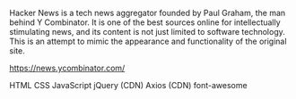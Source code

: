 Hacker News is a tech news aggregator founded by Paul Graham, the man behind Y Combinator. It is one of the best sources online for intellectually stimulating news, and its content is not just limited to software technology. This is an attempt to mimic the appearance and functionality of the original site.

https://news.ycombinator.com/

HTML
CSS
JavaScript
jQuery (CDN)
Axios (CDN)
font-awesome